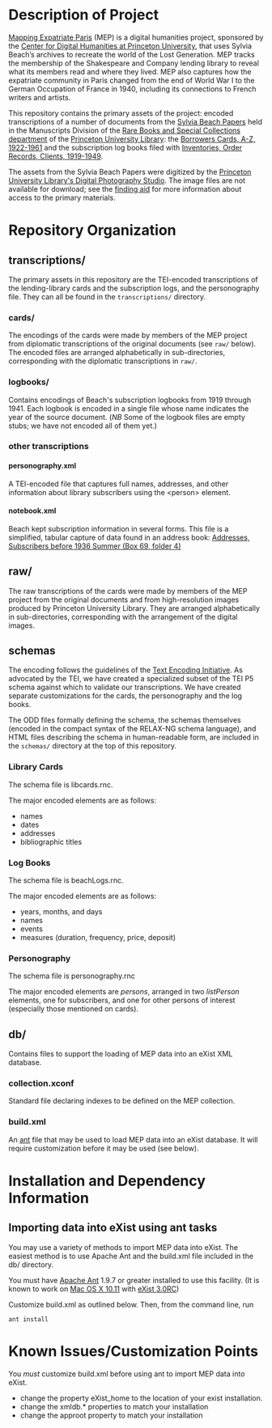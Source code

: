Description of Project
======================

[Mapping Expatriate Paris](http://mep.princeton.edu/) (MEP) is a digital
humanities project, sponsored by the [Center for Digital Humanities at
Princeton University](http://digitalhumanities.princeton.edu/), that
uses Sylvia Beach’s archives to recreate the world of the Lost
Generation. MEP tracks the membership of the Shakespeare and Company
lending library to reveal what its members read and where they lived.
MEP also captures how the expatriate community in Paris changed from the
end of World War I to the German Occupation of France in 1940, including
its connections to French writers and artists.

This repository contains the primary assets of the project: encoded
transcriptions of a number of documents from the [Sylvia Beach
Papers](http://findingaids.princeton.edu/collections/C0108/) held in the
Manuscripts Division of the [Rare Books and Special Collections
department](http://rbsc.princeton.edu/) of the [Princeton University
Library](http://library.princeton.edu): the [Borrowers Cards, A-Z, 1922-1961](http://findingaids.princeton.edu/collections/C0108/c00584) and the
subscription log books filed with [Inventories, Order Records, Clients, 1919-1949](http://findingaids.princeton.edu/collections/C0108/c02186).

The assets from the Sylvia Beach Papers were digitized by the
[Princeton University Library's Digital Photography Studio](http://library.princeton.edu/division/digital-studio). The
image files are not available for download; see the
[finding aid](http://findingaids.princeton.edu/collections/C0108/) for
more information about access to the primary materials.

Repository Organization
=======================

transcriptions/
---------------

The primary assets in this repository are the TEI-encoded transcriptions
of the lending-library cards and the subscription logs, and the
personography file. They can all be found in the `transcriptions/`
directory.

### cards/

The encodings of the cards were made by members of the MEP project from
diplomatic transcriptions of the original documents (see `raw/` below).
The encoded files are arranged alphabetically in sub-directories,
corresponding with the diplomatic transcriptions in `raw/`.

### logbooks/

Contains encodings of Beach's subscription logbooks from 1919 through
1941. Each logbook is encoded in a single file whose name indicates
the year of the source document. (*NB* Some of the logbook files are
empty stubs; we have not encoded all of them yet.)

### other transcriptions

#### personography.xml

A TEI-encoded file that captures full names, addresses, and other
information about library subscribers using the &lt;person&gt; element.

#### notebook.xml

Beach kept subscription information in several forms. This file is a
simplified, tabular capture of data found in an address book: [Addresses, Subscribers before 1936 Summer (Box 69, folder 4)](http://findingaids.princeton.edu/collections/C0108/c02210)


raw/
----

The raw transcriptions of the cards were made by members of the MEP
project from the original documents and from high-resolution images
produced by Princeton University Library. They are arranged
alphabetically in sub-directories, corresponding with the arrangement of
the digital images.

schemas
-------

The encoding follows the guidelines of the [Text Encoding
Initiative](http://www.tei-c.org). As advocated by the TEI, we have
created a specialized subset of the TEI P5 schema against which to
validate our transcriptions. We have created separate customizations for
the cards, the personography and the log books.

The ODD files formally defining the schema, the schemas themselves
(encoded in the compact syntax of the RELAX-NG schema language), and
HTML files describing the schema in human-readable form, are included in
the `schemas/` directory at the top of this repository.

### Library Cards

The schema file is libcards.rnc.

The major encoded elements are as follows:

-   names
-   dates
-   addresses
-   bibliographic titles

### Log Books

The schema file is beachLogs.rnc.

The major encoded elements are as follows:

-  years, months, and days
-  names
-  events
-  measures (duration, frequency, price, deposit)

### Personography

The schema file is personography.rnc

The major encoded elements are *persons*, arranged in two *listPerson* elements, one for subscribers, and one for other persons of interest (especially those mentioned on cards).

db/
---

Contains files to support the loading of MEP data into an eXist XML
database.

### collection.xconf

Standard file declaring indexes to be defined on the MEP collection.

### build.xml

An [ant](http://ant.apache.org/) file that may be used to load MEP data into an eXist database. It
will require customization before it may be used (see below).

Installation and Dependency Information
=======================================


Importing data into eXist using ant tasks
-----------------------------------------

You may use a variety of methods to import MEP data into eXist.  The
easiest method is to use Apache Ant and the build.xml file included in
the db/ directory.


You must have [Apache Ant](http://ant.apache.org/) 1.9.7 or greater installed to use this
facility. (It is known to work on [Mac OS X 10.11](http://www.apple.com/osx/) with [eXist 3.0RC](https://bintray.com/existdb/releases/exist/3.0.RC1/view/files#files/))

Customize build.xml as outlined below.  Then, from the command line, run

`ant install`


Known Issues/Customization Points
=================================

You *must* customize build.xml before using ant to import MEP data into eXist.

-   change the property eXist_home to the location of your
    exist installation.
-   change the xmldb.\* properties to match your installation
-   change the approot property to match your installation


